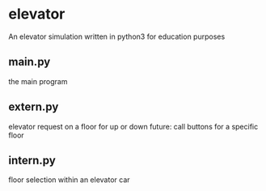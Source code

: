 # elevator
An elevator simulation written in python3 for education purposes

## main.py
the main program
  
## extern.py
elevator request on a floor for up or down 
future: call buttons for a specific floor

## intern.py
floor selection within an elevator car
